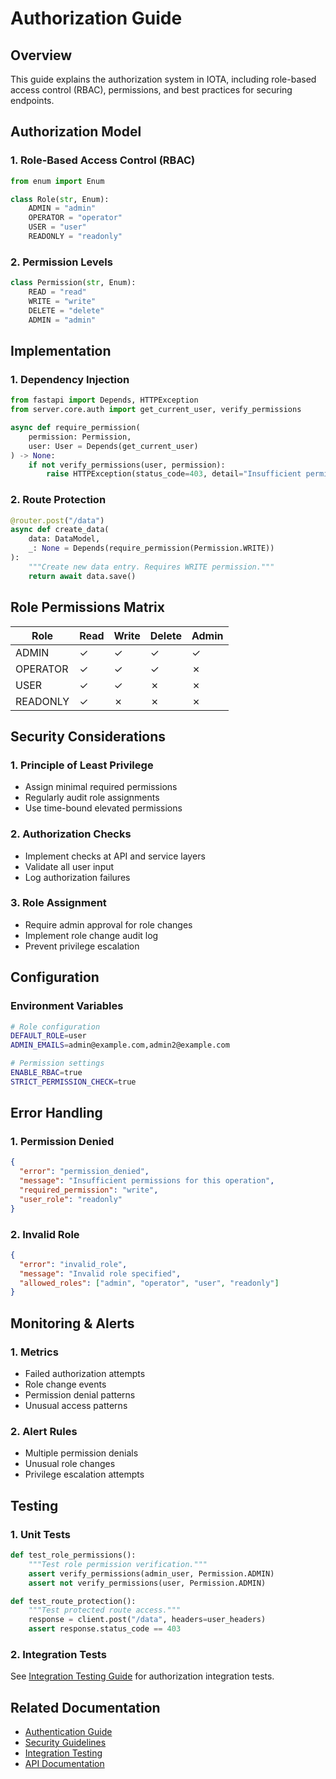 # Authorization Guide

## Overview
This guide explains the authorization system in IOTA, including role-based access control (RBAC), permissions, and best practices for securing endpoints.

## Authorization Model

### 1. Role-Based Access Control (RBAC)
```python
from enum import Enum

class Role(str, Enum):
    ADMIN = "admin"
    OPERATOR = "operator"
    USER = "user"
    READONLY = "readonly"
```

### 2. Permission Levels
```python
class Permission(str, Enum):
    READ = "read"
    WRITE = "write"
    DELETE = "delete"
    ADMIN = "admin"
```

## Implementation

### 1. Dependency Injection
```python
from fastapi import Depends, HTTPException
from server.core.auth import get_current_user, verify_permissions

async def require_permission(
    permission: Permission,
    user: User = Depends(get_current_user)
) -> None:
    if not verify_permissions(user, permission):
        raise HTTPException(status_code=403, detail="Insufficient permissions")
```

### 2. Route Protection
```python
@router.post("/data")
async def create_data(
    data: DataModel,
    _: None = Depends(require_permission(Permission.WRITE))
):
    """Create new data entry. Requires WRITE permission."""
    return await data.save()
```

## Role Permissions Matrix

| Role     | Read | Write | Delete | Admin |
|----------|------|-------|---------|-------|
| ADMIN    | ✓    | ✓     | ✓       | ✓     |
| OPERATOR | ✓    | ✓     | ✓       | ✗     |
| USER     | ✓    | ✓     | ✗       | ✗     |
| READONLY | ✓    | ✗     | ✗       | ✗     |

## Security Considerations

### 1. Principle of Least Privilege
- Assign minimal required permissions
- Regularly audit role assignments
- Use time-bound elevated permissions

### 2. Authorization Checks
- Implement checks at API and service layers
- Validate all user input
- Log authorization failures

### 3. Role Assignment
- Require admin approval for role changes
- Implement role change audit log
- Prevent privilege escalation

## Configuration

### Environment Variables
```bash
# Role configuration
DEFAULT_ROLE=user
ADMIN_EMAILS=admin@example.com,admin2@example.com

# Permission settings
ENABLE_RBAC=true
STRICT_PERMISSION_CHECK=true
```

## Error Handling

### 1. Permission Denied
```json
{
  "error": "permission_denied",
  "message": "Insufficient permissions for this operation",
  "required_permission": "write",
  "user_role": "readonly"
}
```

### 2. Invalid Role
```json
{
  "error": "invalid_role",
  "message": "Invalid role specified",
  "allowed_roles": ["admin", "operator", "user", "readonly"]
}
```

## Monitoring & Alerts

### 1. Metrics
- Failed authorization attempts
- Role change events
- Permission denial patterns
- Unusual access patterns

### 2. Alert Rules
- Multiple permission denials
- Unusual role changes
- Privilege escalation attempts

## Testing

### 1. Unit Tests
```python
def test_role_permissions():
    """Test role permission verification."""
    assert verify_permissions(admin_user, Permission.ADMIN)
    assert not verify_permissions(user, Permission.ADMIN)

def test_route_protection():
    """Test protected route access."""
    response = client.post("/data", headers=user_headers)
    assert response.status_code == 403
```

### 2. Integration Tests
See [Integration Testing Guide](/Users/allan/Projects/iota/docs/../tests/integration/README.md) for authorization integration tests.

## Related Documentation
- [Authentication Guide](/Users/allan/Projects/iota/docs/authentication.md)
- [Security Guidelines](/Users/allan/Projects/iota/docs/../tests/scripts/SECURITY.md)
- [Integration Testing](/Users/allan/Projects/iota/docs/../tests/integration/README.md)
- [API Documentation](/Users/allan/Projects/iota/docs/api/README.md)
